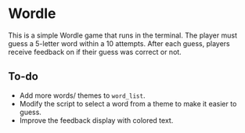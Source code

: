 # Wordle  

This is a simple Wordle game that runs in the terminal. The player must guess a 5-letter word within a 10 attempts. After each guess, players receive feedback on if their guess was correct or not.

## To-do
- Add more words/ themes to `word_list`.
- Modify the script to select a word from a theme to make it easier to guess.
- Improve the feedback display with colored text.